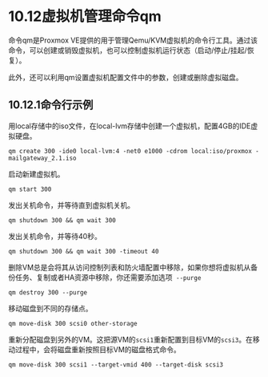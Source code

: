 # 10.12虚拟机管理命令qm

命令qm是Proxmox VE提供的用于管理Qemu/KVM虚拟机的命令行工具。通过该命令，可以创建或销毁虚拟机，也可以控制虚拟机运行状态（启动/停止/挂起/恢复）。

此外，还可以利用qm设置虚拟机配置文件中的参数，创建或删除虚拟磁盘。


## 10.12.1命令行示例

用local存储中的iso文件，在local-lvm存储中创建一个虚拟机，配置4GB的IDE虚拟硬盘。

```
qm create 300 -ide0 local-lvm:4 -net0 e1000 -cdrom local:iso/proxmox -mailgateway_2.1.iso
```

启动新建虚拟机。

```
qm start 300
```

发出关机命令，并等待直到虚拟机关机。

```
qm shutdown 300 && qm wait 300
```

发出关机命令，并等待40秒。

```
qm shutdown 300 && qm wait 300 -timeout 40
```

删除VM总是会将其从访问控制列表和防火墙配置中移除，如果你想将虚拟机从备份任务、复制或者HA资源中移除，你还需要添加选项` --purge`

```
qm destroy 300 --purge
```

移动磁盘到不同的存储点。

```
qm move-disk 300 scsi0 other-storage
```

重新分配磁盘到另外的VM。这把源VM的`scsi1`重新配置到目标VM的`scsi3`。在移动过程中，会将磁盘重新按照目标VM的磁盘格式命令。


```
qm move-disk 300 scsi1 --target-vmid 400 --target-disk scsi3
```


